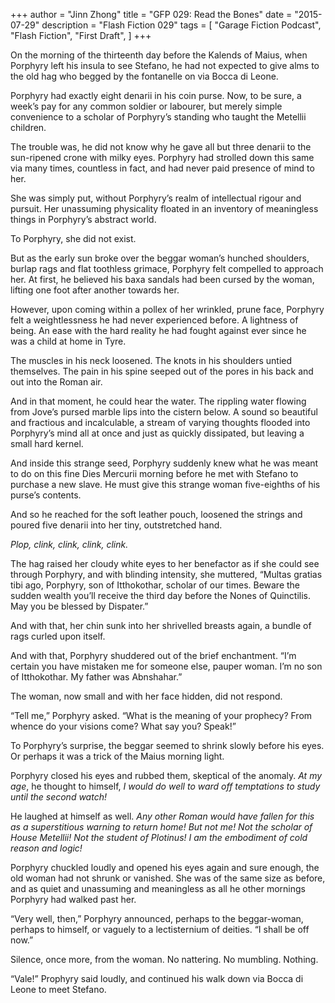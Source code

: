 +++
author = "Jinn Zhong"
title = "GFP 029: Read the Bones"
date = "2015-07-29"
description = "Flash Fiction 029"
tags = [
    "Garage Fiction Podcast",
    "Flash Fiction",
    "First Draft",
]
+++

On the morning of the thirteenth day before the Kalends of Maius, when Porphyry left his insula to see Stefano, he had not expected to give alms to the old hag who begged by the fontanelle on via Bocca di Leone.

Porphyry had exactly eight denarii in his coin purse. Now, to be sure, a week’s pay for any common soldier or labourer, but merely simple convenience to a scholar of Porphyry’s standing who taught the Metellii children.

The trouble was, he did not know why he gave all but three denarii to the sun-ripened crone with milky eyes. Porphyry had strolled down this same via many times, countless in fact, and had never paid presence of mind to her.

She was simply put, without Porphyry’s realm of intellectual rigour and pursuit. Her unassuming physicality floated in an inventory of meaningless things in Porphyry’s abstract world. 

To Porphyry, she did not exist. 

But as the early sun broke over the beggar woman’s hunched shoulders, burlap rags and flat toothless grimace, Porphyry felt compelled to approach her. At first, he believed his baxa sandals had been cursed by the woman, lifting one foot after another towards her.

However, upon coming within a pollex of her wrinkled, prune face, Porphyry felt a weightlessness he had never experienced before. A lightness of being. An ease with the hard reality he had fought against ever since he was a child at home in Tyre.

The muscles in his neck loosened. The knots in his shoulders untied themselves. The pain in his spine seeped out of the pores in his back and out into the Roman air.

And in that moment, he could hear the water. The rippling water flowing from Jove’s pursed marble lips into the cistern below. A sound so beautiful and fractious and incalculable, a stream of varying thoughts flooded into Porphyry’s mind all at once and just as quickly dissipated, but leaving a small hard kernel.

And inside this strange seed, Porphyry suddenly knew what he was meant to do on this fine Dies Mercurii morning before he met with Stefano to purchase a new slave. He must give this strange woman five-eighths of his purse’s contents. 

And so he reached for the soft leather pouch, loosened the strings and poured five denarii into her tiny, outstretched hand. 

_Plop, clink, clink, clink, clink._

The hag raised her cloudy white eyes to her benefactor as if she could see through Porphyry, and with blinding intensity, she muttered, “Multas gratias tibi ago, Porphyry, son of Itthokothar, scholar of our times. Beware the sudden wealth you’ll receive the third day before the Nones of Quinctilis. May you be blessed by Dispater.”

And with that, her chin sunk into her shrivelled breasts again, a bundle of rags curled upon itself.

And with that, Porphyry shuddered out of the brief enchantment. “I’m certain you have mistaken me for someone else, pauper woman. I’m no son of Itthokothar. My father was Abnshahar.”

The woman, now small and with her face hidden, did not respond.

“Tell me,” Porphyry asked. “What is the meaning of your prophecy? From whence do your visions come? What say you? Speak!”

To Porphyry’s surprise, the beggar seemed to shrink slowly before his eyes. Or perhaps it was a trick of the Maius morning light. 

Porphyry closed his eyes and rubbed them, skeptical of the anomaly. _At my age_, he thought to himself, _I would do well to ward off temptations to study until the second watch!_ 

He laughed at himself as well. _Any other Roman would have fallen for this as a superstitious warning to return home! But not me! Not the scholar of House Metellii! Not the student of Plotinus! I am the embodiment of cold reason and logic!_

Porphyry chuckled loudly and opened his eyes again and sure enough, the old woman had not shrunk or vanished. She was of the same size as before, and as quiet and unassuming and meaningless as all he other mornings Porphyry had walked past her.

“Very well, then,” Porphyry announced, perhaps to the beggar-woman, perhaps to himself, or vaguely to a lectisternium of deities. “I shall be off now.”

Silence, once more, from the woman. No nattering. No mumbling. Nothing.

“Vale!” Prophyry said loudly, and continued his walk down via Bocca di Leone to meet Stefano.
